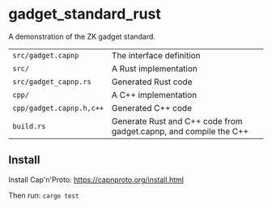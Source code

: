 # gadget_standard_rust

A demonstration of the ZK gadget standard.

|                          |                          |
| ------------------------ | ------------------------ |
| `src/gadget.capnp`       | The interface definition |
| `src/`                   | A Rust implementation    |
| `src/gadget_capnp.rs`    | Generated Rust code      |
| `cpp/`                   | A C++ implementation     |
| `cpp/gadget.capnp.h,c++` | Generated C++ code       |
| `build.rs`               | Generate Rust and C++ code from gadget.capnp, and compile the C++ |

## Install

Install Cap'n'Proto: https://capnproto.org/install.html

Then run: `cargo test`

